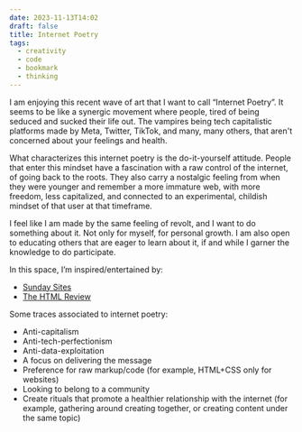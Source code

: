 ```yaml
---
date: 2023-11-13T14:02
draft: false
title: Internet Poetry
tags:
  - creativity
  - code
  - bookmark
  - thinking
---
```

I am enjoying this recent wave of art that I want to call “Internet Poetry”. It seems to be like a synergic movement where people, tired of being seduced and sucked their life out. The vampires being tech capitalistic platforms made by Meta, Twitter, TikTok, and many, many others, that aren't concerned about your feelings and health.

What characterizes this internet poetry is the do-it-yourself attitude. People that enter this mindset have a fascination with a raw control of the internet, of going back to the roots. They also carry a nostalgic feeling from when they were younger and remember a more immature web, with more freedom, less capitalized, and connected to an experimental, childish mindset of that user at that timeframe.

I feel like I am made by the same feeling of revolt, and I want to do something about it. Not only for myself, for personal growth. I am also open to educating others that are eager to learn about it, if and while I garner the knowledge to do participate.

In this space, I’m inspired/entertained by:
- [Sunday Sites](https://sundaysites.cafe/)
- [The HTML Review](https://thehtml.review)

Some traces associated to internet poetry:
- Anti-capitalism
- Anti-tech-perfectionism
- Anti-data-exploitation
- A focus on delivering the message
- Preference for raw markup/code (for example, HTML+CSS only for websites)
- Looking to belong to a community
- Create rituals that promote a healthier relationship with the internet (for example, gathering around creating together, or creating content under the same topic)
